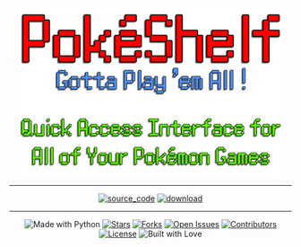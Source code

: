 <div align="center">

<p align="center">
  <img src="./Assets/title.png" height="300px">
</p>

<hr />
<a href="https://github.com/ra101/PokeShelf" target="_blank"><img src="https://img.shields.io/badge/Source_code-Github-202020?style=for-the-badge&logo=github" alt="source_code"></a> <a href="https://github.com/ra101/AR-Card/releases/download/v1.0.0/PokeShelf.zip"><img src="https://img.shields.io/badge/download-V1.0.0-default?style=for-the-badge&logo=windows" alt="download"></a>

<hr />

<img src="https://img.shields.io/badge/Made%20with-Tkinter-ffde57?style=for-the-badge&logo=python" alt="Made with Python"> <a href="https://github.com/ra101/PokeShelf/stargazers"><img src="https://img.shields.io/github/stars/ra101/PokeShelf?style=for-the-badge&color=goldenrod&label=⭐ Stars" alt="Stars"></a> <a href="https://github.com/ra101/PokeShelf/network/members"><img src="https://img.shields.io/github/forks/ra101/PokeShelf?style=for-the-badge&color=d5d5d7&label=⛓️ Forks" alt="Forks"></a> <a href="https://github.com/ra101/PokeShelf/issues"><img src="https://img.shields.io/github/issues/ra101/PokeShelf?style=for-the-badge&label=⚠️ Issuues&color=4F93FF" alt="Open Issues"></a> <a href="https://github.com/ra101/PokeShelf/graphs/contributors" target="_blank"><img src="https://img.shields.io/github/contributors/ra101/PokeShelf?style=for-the-badge&label=%F0%9F%98%8E%20contributors&color=202020" alt="Contributors"></a> <a href="https://github.com/ra101/PokeShelf/blob/core/LICENSE" target="_blank"><img src="https://img.shields.io/github/license/ra101/POkeShelf?style=for-the-badge&label=%F0%9F%93%9C%20License&color=BD864A" alt="License"></a> <img src="https://img.shields.io/badge/Built%20With-🤍-coral?style=for-the-badge&logo=pokemon" alt="Built with Love">

</div>

